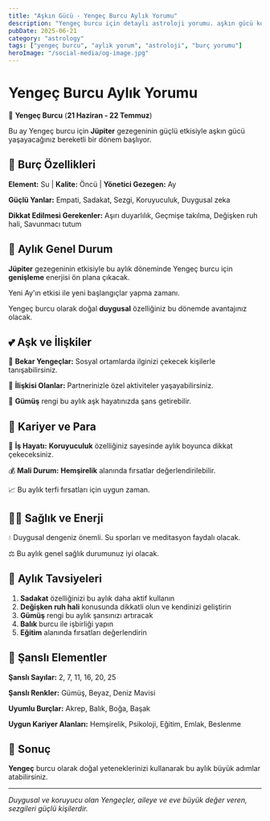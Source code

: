 ```yaml
---
title: "Aşkın Gücü - Yengeç Burcu Aylık Yorumu"
description: "Yengeç burcu için detaylı astroloji yorumu. aşkın gücü konusunda rehberlik."
pubDate: 2025-06-21
category: "astrology"
tags: ["yengeç burcu", "aylık yorum", "astroloji", "burç yorumu"]
heroImage: "/social-media/og-image.jpg"
---
```


# Yengeç Burcu Aylık Yorumu

🦀 **Yengeç Burcu** (**21 Haziran - 22 Temmuz**)

Bu ay Yengeç burcu için **Jüpiter** gezegeninin güçlü etkisiyle aşkın gücü yaşayacağınız bereketli bir dönem başlıyor.

## 🌟 Burç Özellikleri

**Element:** Su | **Kalite:** Öncü | **Yönetici Gezegen:** Ay

**Güçlü Yanlar:** Empati, Sadakat, Sezgi, Koruyuculuk, Duygusal zeka

**Dikkat Edilmesi Gerekenler:** Aşırı duyarlılık, Geçmişe takılma, Değişken ruh hali, Savunmacı tutum

## 💫 Aylık Genel Durum

**Jüpiter** gezegeninin etkisiyle bu aylık döneminde Yengeç burcu için **genişleme** enerjisi ön plana çıkacak.

Yeni Ay'ın etkisi ile yeni başlangıçlar yapma zamanı.

Yengeç burcu olarak doğal **duygusal** özelliğiniz bu dönemde avantajınız olacak.

## 💕 Aşk ve İlişkiler

💖 **Bekar Yengeçlar:** Sosyal ortamlarda ilginizi çekecek kişilerle tanışabilirsiniz.

💑 **İlişkisi Olanlar:** Partnerinizle özel aktiviteler yaşayabilirsiniz.

🌹 **Gümüş** rengi bu aylık aşk hayatınızda şans getirebilir.

## 💼 Kariyer ve Para

🚀 **İş Hayatı:** **Koruyuculuk** özelliğiniz sayesinde aylık boyunca dikkat çekeceksiniz.

💰 **Mali Durum:** **Hemşirelik** alanında fırsatlar değerlendirilebilir.

📈 Bu aylık terfi fırsatları için uygun zaman.

## 🏃‍♀️ Sağlık ve Enerji

💧 Duygusal dengeniz önemli. Su sporları ve meditasyon faydalı olacak.

⚖️ Bu aylık genel sağlık durumunuz iyi olacak.

## 🎯 Aylık Tavsiyeleri

1. **Sadakat** özelliğinizi bu aylık daha aktif kullanın
2. **Değişken ruh hali** konusunda dikkatli olun ve kendinizi geliştirin
3. **Gümüş** rengi bu aylık şansınızı artıracak
4. **Balık** burcu ile işbirliği yapın
5. **Eğitim** alanında fırsatları değerlendirin

## 🔮 Şanslı Elementler

**Şanslı Sayılar:** 2, 7, 11, 16, 20, 25

**Şanslı Renkler:** Gümüş, Beyaz, Deniz Mavisi

**Uyumlu Burçlar:** Akrep, Balık, Boğa, Başak

**Uygun Kariyer Alanları:** Hemşirelik, Psikoloji, Eğitim, Emlak, Beslenme

## 💫 Sonuç

**Yengeç** burcu olarak doğal yeteneklerinizi kullanarak bu aylık büyük adımlar atabilirsiniz.

---

*Duygusal ve koruyucu olan Yengeçler, aileye ve eve büyük değer veren, sezgileri güçlü kişilerdir.*
